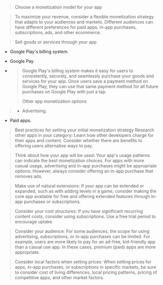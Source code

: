 > Choose a monetization model for your app 

> To maximize your revenue, consider a flexible monetization strategy that adapts to your audiences and markets. Different audiences can have different preferences for paid apps, in-app purchases, subscriptions, ads, and other ecommerce.

> Sell goods or services through your app

* Google Play's billing system.
* Google Pay.
* 
  > Google Play's billing system makes it easy for users to consistently, securely, and seamlessly purchase your goods and services for your app. Once users save a payment method on Google Play, they can use that same payment method for all future purchases on Google Play with just a tap.

  > Other app monetization options
> * Advertising.
  * Paid apps.


  > Best practices for setting your initial monetization strategy
Research other apps in your category: Learn how other developers charge for their apps and content. Consider whether there are benefits to offering users alternative ways to pay.

> Think about how your app will be used: Your app's usage patterns can indicate the best monetization choices. For apps with more casual usage, advertising and in-app purchases might be appropriate options. However, always consider offering an in-app purchase that removes ads.

> Make use of natural extensions: If your app can be extended or expanded, such as with adding levels in a game, consider making the core app available for free and offering extended features through in-app purchases or subscriptions.


> Consider your cost structures: If you have significant recurring content costs, consider using subscriptions. Use a free trial period to encourage uptake.


> Consider your audience: For some audiences, the scope for using advertising, subscriptions, or in-app purchases can be limited. For example, users are more likely to pay for an ad-free, kid-friendly app than a casual use app. In these cases, premium (paid) apps are more appropriate.


> Consider local factors when setting prices: When setting prices for apps, in-app purchases, or subscriptions in specific markets, be sure to consider cost of living differences, local pricing patterns, pricing of competitive apps, and other market factors.